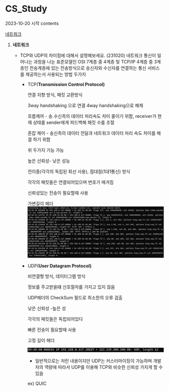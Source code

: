 # CS_Study
2023-10-20 시작
contents

[네트워크](#1.-네트워크)

1. **네트워크**
	- TCP와 UDP의 차이점에 대해서 설명해보세요. (231020)
		네트워크 통신이 일어나는 과정을 나눈 표준모델인 OSI 7계층 중 4계층 및 TCP/IP 4계층 중 3계층인 전송계층에 있는 전송방식으로 송신자와 수신자를 연결하는 통신 서비스를 제공하는서 사용되는 방법 두가지
		
		- TCP(****Transmission Control Protocol)****
			
			연결 지향 방식, 패킷 교환방식
			
			3way handshaking 으로 연결 4way handshaking으로 해제
			
			흐름제어 - 송.수신측의 데이터 처리속도 차이 줄이기 위함, receiver가 현재 상태를 sender에게 피드백해 패킷 수를 조절
			
			혼잡 제어 - 송신측의 데이터 전달과 네트워크 데이터 처리 속도 차이를 해결 하기 위함
			
			위 두가지 기능 가능
			
			높은 신뢰성- 낮은 성능
			
			전이중(각각의 독립된 회선 사용), 점대점(1대1통신) 방식
			
			각각의 패킷들은 연결되어있으며 번호가 매겨짐
			
			신뢰성있는 전송이 필요할때 사용
			
			가변길이 헤더
			![tcpex](https://raw.githubusercontent.com/yys9905/CS_Study/main/yang/image/tcpex.png)
			
		- UDP(****User Datagram Protocol)****
		
			비연결형 방식, 데이터그램 방식
			
			정보를 주고받을떄 신호절차를 가지고 있지 않음
			
			UDP헤더의 CheckSum 필드로 최소한의 오류 검출
			
			낮은 신뢰성 -높은 성
			
			각각의 패킷들은 독립되어있다
			
			빠른 전송이 필요할때 사용
			
			고정 길이 헤더
			
			![udpex](https://raw.githubusercontent.com/yys9905/CS_Study/main/yang/image/udpex.png)
			
			- 일반적으로는 저런 내용이지만 UDP는 커스터마이징이 가능하며 개발자의 역량에 따라서 UDP를 이용해 TCP와 비슷한 신뢰성 가지게 할 수 있음
			
			ex) QUIC
